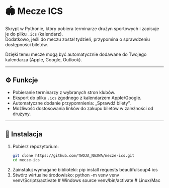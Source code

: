 # 🏟️ Mecze ICS

Skrypt w Pythonie, który pobiera terminarze drużyn sportowych i zapisuje je do pliku `.ics` (kalendarz).  
Dodatkowo, jeśli do meczu został tydzień, przypomina o sprawdzeniu dostępności biletów.  

Dzięki temu mecze mogą być automatycznie dodawane do Twojego kalendarza (Apple, Google, Outlook).

---

## ⚙️ Funkcje
- Pobieranie terminarzy z wybranych stron klubów.
- Eksport do pliku `.ics` zgodnego z kalendarzem Apple/Google.
- Automatyczne dodanie przypomnienia: „Sprawdź bilety”.
- Możliwość dostosowania linków do zakupu biletów w zależności od drużyny.

---

## 🚀 Instalacja

1. Pobierz repozytorium:
   ```bash
   git clone https://github.com/TWOJA_NAZWA/mecze-ics.git
   cd mecze-ics
2.  Zainstaluj wymagane biblioteki:
    pip install requests beautifulsoup4 ics
3. Stwórz wirtualne środowisko:
    python -m venv venv
    venv\Scripts\activate   # Windows
    source venv/bin/activate # Linux/Mac
